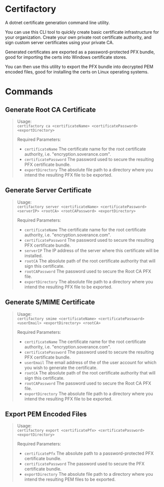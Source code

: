 # Certifactory
A dotnet certificate generation command line utility.

You can use this CLI tool to quickly create basic certificate infrastructure for your organization.  Create your own private root certificate authority, and sign custom server certificates using your private CA.

Generated certificates are exported as a password-protected PFX bundle, good for importing the certs into Windows certificate stores.

You can then use this utility to export the PFX bundle into decrypted PEM encoded files, good for installing the certs on Linux operating systems.

# Commands
## Generate Root CA Certificate
>Usage:\
>`certifactory ca <certificateName> <certificatePassword> <exportDirectory>`
>
>Required Parameters:
>	* `certificateName`			The certificate name for the root certificate authority, i.e. "encryption.soverance.com".
>	* `certificatePassword`		The password used to secure the resulting PFX certificate bundle.
>	* `exportDirectory`			The absolute file path to a directory where you intend the resulting PFX file to be exported.


## Generate Server Certificate
>Usage:\
>`certifactory server <certificateName> <certificatePassword> <serverIP> <rootCA> <rootCAPassword> <exportDirectory>`
>
>Required Parameters:	
>	- `certificateName`			The certificate name for the root certificate authority, i.e. "encryption.soverance.com".
>	- `certificatePassword`		The password used to secure the resulting PFX certificate bundle.
>	- `serverIP`				The IP address of the server where this certificate will be installed.
>	- `rootCA`					The absolute path of the root certificate authority that will sign this certificate.
>	- `rootCAPassword`			The password used to secure the Root CA PFX file.
>	- `exportDirectory`			The absolute file path to a directory where you intend the resulting PFX file to be exported.


## Generate S/MIME Certificate
>Usage:\
>`certifactory smime <certificateName> <certificatePassword> <userEmail> <exportDirectory> <rootCA>`
>
>Required Parameters:	
>	- `certificateName`			The certificate name for the root certificate authority, i.e. "encryption.soverance.com".
>	- `certificatePassword`		The password used to secure the resulting PFX certificate bundle.
>	- `userEmail`				The email address of the of the user account for which you wish to generate the certificate.
>	- `rootCA`					The absolute path of the root certificate authority that will sign this certificate.
>	- `rootCAPassword`			The password used to secure the Root CA PFX file.
>	- `exportDirectory`			The absolute file path to a directory where you intend the resulting PFX file to be exported.
	

## Export PEM Encoded Files
>Usage:\
>`certifactory export <certificatePfx> <certificatePassword> <exportDirectory>`
>
>Required Parameters:
>	- `certificatePfx`			The absolute path to a password-protected PFX certificate bundle.
>	- `certificatePassword`		The password used to secure the PFX certificate bundle.
>	- `exportDirectory`			The absolute file path to a directory where you intend the resulting PEM files to be exported.
